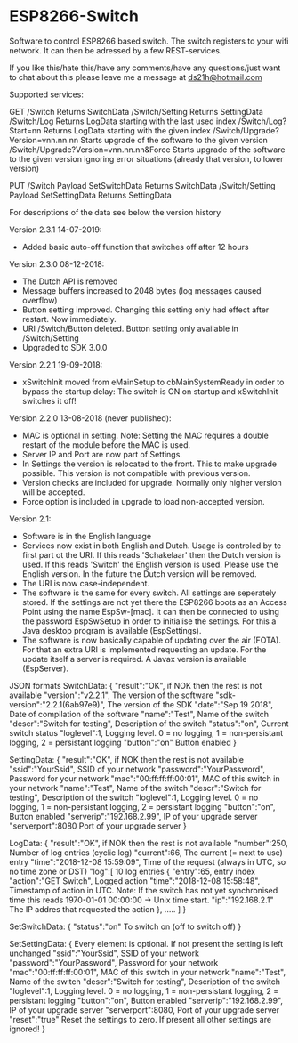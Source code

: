 # ESP8266-Switch

Software to control ESP8266 based switch.
The switch registers to your wifi network. It can then be adressed by a few REST-services.

If you like this/hate this/have any comments/have any questions/just want to chat about this please leave me a message at ds21h@hotmail.com

Supported services:

GET
	/Switch
		Returns SwitchData
	/Switch/Setting
		Returns SettingData
	/Switch/Log
		Returns LogData starting with the last used index
	/Switch/Log?Start=nn
		Returns LogData starting with the given index
	/Switch/Upgrade?Version=vnn.nn.nn
		Starts upgrade of the software to the given version
	/Switch/Upgrade?Version=vnn.nn.nn&Force
		Starts upgrade of the software to the given version ignoring error situations (already that version, to lower version)
	
PUT
	/Switch
		Payload SetSwitchData
		Returns SwitchData
	/Switch/Setting
		Payload SetSettingData
		Returns SettingData
	
For descriptions of the data see below the version history


Version 2.3.1 14-07-2019:
- Added basic auto-off function that switches off after 12 hours

Version 2.3.0 08-12-2018:
- The Dutch API is removed
- Message buffers increased to 2048 bytes (log messages caused overflow)
- Button setting improved. Changing this setting only had effect after restart. Now immediately.
- URI /Switch/Button deleted. Button setting only available in /Switch/Setting
- Upgraded to SDK 3.0.0

Version 2.2.1 19-09-2018:
- xSwitchInit moved from eMainSetup to cbMainSystemReady in order to bypass the startup delay: The switch is ON on startup and xSwitchInit switches it off!

Version 2.2.0 13-08-2018 (never published):
- MAC is optional in setting. Note: Setting the MAC requires a double restart of the module before the MAC is used.
- Server IP and Port are now part of Settings.
- In Settings the version is relocated to the front. This to make upgrade possible. This version is not compatible with previous version.
- Version checks are included for upgrade. Normally only higher version will be accepted.
- Force option is included in upgrade to load non-accepted version.

Version 2.1:
  - Software is in the English language
  - Services now exist in both English and Dutch. Usage is controled by te first part ot the URI. If this reads 'Schakelaar' then the Dutch version is used. If this reads 'Switch' the English version is used. Please use the English version. In the future the Dutch version will be removed.
  - The URI is now case-independent.
  - The software is the same for every switch. All settings are seperately stored. If the settings are not yet there the ESP8266 boots as an Access Point using the name EspSw-[mac]. It can then be connected to using the password EspSwSetup in order to initialise the settings. For this a Java desktop program is available (EspSettings).
  - The software is now basically capable of updating over the air (FOTA). For that an extra URI is implemented requesting an update. For the update itself a server is required. A Javax version is available (EspServer).
  
JSON formats
SwitchData:
{
"result":"OK",							if NOK then the rest is not available
"version":"v2.2.1",						The version of the software
"sdk-version":"2.2.1(6ab97e9)",			The version of the SDK
"date":"Sep 19 2018",					Date of compilation of the software
"name":"Test",							Name of the switch 
"descr":"Switch for testing",			Description of the switch
"status":"on",							Current switch status
"loglevel":1,							Logging level. 0 = no logging, 1 = non-persistant logging, 2 = persistant logging
"button":"on"							Button enabled
}

SettingData:
{
"result":"OK",							if NOK then the rest is not available
"ssid":"YourSsid",						SSID of your network
"password":"YourPassword",				Password for your network
"mac":"00:ff:ff:ff:00:01",				MAC of this switch in your network
"name":"Test",							Name of the switch
"descr":"Switch for testing",			Description of the switch
"loglevel":1,							Logging level. 0 = no logging, 1 = non-persistant logging, 2 = persistant logging
"button":"on",							Button enabled
"serverip":"192.168.2.99",				IP of your upgrade server
"serverport":8080						Port of your upgrade server
}

LogData:
{
"result":"OK",							if NOK then the rest is not available
"number":250,							Number of log entries (cyclic log)
"current":66,							The current (= next to use) entry
"time":"2018-12-08 15:59:09",			Time of the request (always in UTC, so no time zone or DST)
"log":[									10 log entries
{
"entry":65,								entry index
"action":"GET Switch",					Logged action
"time":"2018-12-08 15:58:48",			Timestamp of action in UTC. Note: If the switch has not yet synchronised time this reads 1970-01-01 00:00:00 -> Unix time start.
"ip":"192.168.2.1"						The IP addres that requested the action
},
.....
]
}

SetSwitchData:
{
"status":"on"							To switch on (off to switch off)
}

SetSettingData:
{										Every element is optional. If not present the setting is left unchanged
"ssid":"YourSsid",						SSID of your network
"password":"YourPassword",				Password for your network
"mac":"00:ff:ff:ff:00:01",				MAC of this switch in your network
"name":"Test",							Name of the switch
"descr":"Switch for testing",			Description of the switch
"loglevel":1,							Logging level. 0 = no logging, 1 = non-persistant logging, 2 = persistant logging
"button":"on",							Button enabled
"serverip":"192.168.2.99",				IP of your upgrade server
"serverport":8080,						Port of your upgrade server
"reset":"true"							Reset the settings to zero. If present all other settings are ignored!
}

